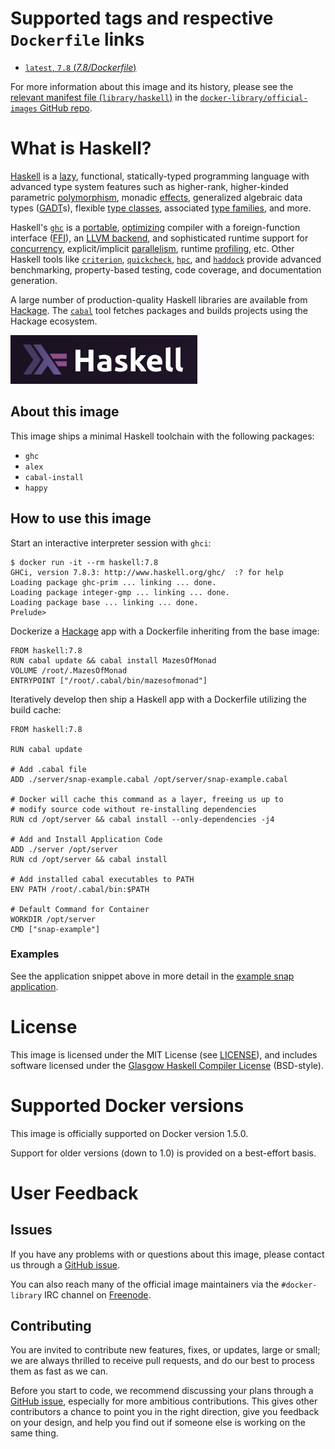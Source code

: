 # Supported tags and respective `Dockerfile` links

- [`latest`, `7.8` (*7.8/Dockerfile*)](https://github.com/darinmorrison/docker-haskell/blob/399ec9abffb3c86d6747d7ab5dc40556d6de9e4b/7.8/Dockerfile)

For more information about this image and its history, please see the [relevant
manifest file
(`library/haskell`)](https://github.com/docker-library/official-images/blob/master/library/haskell)
in the [`docker-library/official-images` GitHub
repo](https://github.com/docker-library/official-images).

# What is Haskell?

[Haskell](http://www.haskell.org) is a
[lazy](http://en.wikibooks.org/wiki/Haskell/Laziness), functional,
statically-typed programming language with advanced type system features such as
higher-rank, higher-kinded parametric
[polymorphism](http://en.wikibooks.org/wiki/Haskell/Polymorphism), monadic
[effects](http://en.wikibooks.org/wiki/Haskell/Understanding_monads/IO),
generalized algebraic data types
([GADT](http://en.wikibooks.org/wiki/Haskell/GADT)s), flexible [type
classes](http://en.wikibooks.org/wiki/Haskell/Advanced_type_classes), associated
[type families](http://en.wikipedia.org/wiki/Type_family), and more.

Haskell's [`ghc`](http://www.haskell.org/ghc) is a
[portable](https://ghc.haskell.org/trac/ghc/wiki/Platforms),
[optimizing](http://benchmarksgame.alioth.debian.org/u64q/haskell.php) compiler
with a foreign-function interface
([FFI](http://en.wikibooks.org/wiki/Haskell/FFI)), an [LLVM
backend](https://www.haskell.org/ghc/docs/7.8.3/html/users_guide/code-generators.html),
and sophisticated runtime support for
[concurrency](http://en.wikibooks.org/wiki/Haskell/Concurrency),
explicit/implicit [parallelism](http://community.haskell.org/~simonmar/pcph/),
runtime [profiling](http://www.haskell.org/haskellwiki/ThreadScope), etc. Other
Haskell tools like
[`criterion`](http://www.serpentine.com/criterion/tutorial.html),
[`quickcheck`](https://www.fpcomplete.com/user/pbv/an-introduction-to-quickcheck-testing),
[`hpc`](http://www.haskell.org/haskellwiki/Haskell_program_coverage#Examples),
and [`haddock`](http://en.wikipedia.org/wiki/Haddock_(software)) provide
advanced benchmarking, property-based testing, code coverage, and documentation
generation.

A large number of production-quality Haskell libraries are available from
[Hackage](https://hackage.haskell.org). The
[`cabal`](https://www.fpcomplete.com/user/simonmichael/how-to-cabal-install)
tool fetches packages and builds projects using the Hackage ecosystem.

![logo](https://raw.githubusercontent.com/docker-library/docs/master/haskell/logo.png)

## About this image

This image ships a minimal Haskell toolchain with the following packages:

* `ghc`
* `alex`
* `cabal-install`
* `happy`

## How to use this image

Start an interactive interpreter session with `ghci`:

    $ docker run -it --rm haskell:7.8
    GHCi, version 7.8.3: http://www.haskell.org/ghc/  :? for help
    Loading package ghc-prim ... linking ... done.
    Loading package integer-gmp ... linking ... done.
    Loading package base ... linking ... done.
    Prelude>

Dockerize a [Hackage](http://hackage.haskell.org) app with a Dockerfile
inheriting from the base image:

    FROM haskell:7.8
    RUN cabal update && cabal install MazesOfMonad
    VOLUME /root/.MazesOfMonad
    ENTRYPOINT ["/root/.cabal/bin/mazesofmonad"]

Iteratively develop then ship a Haskell app with a Dockerfile utilizing the
build cache:

    FROM haskell:7.8

    RUN cabal update

    # Add .cabal file
    ADD ./server/snap-example.cabal /opt/server/snap-example.cabal

    # Docker will cache this command as a layer, freeing us up to
    # modify source code without re-installing dependencies
    RUN cd /opt/server && cabal install --only-dependencies -j4

    # Add and Install Application Code
    ADD ./server /opt/server
    RUN cd /opt/server && cabal install

    # Add installed cabal executables to PATH
    ENV PATH /root/.cabal/bin:$PATH

    # Default Command for Container
    WORKDIR /opt/server
    CMD ["snap-example"]

### Examples

See the application snippet above in more detail in the [example snap
application](https://github.com/darinmorrison/docker-haskell/tree/master/examples/7.8.3/snap).

# License

This image is licensed under the MIT License (see
[LICENSE](https://github.com/darinmorrison/docker-haskell/blob/master/LICENSE)),
and includes software licensed under the
[Glasgow Haskell Compiler License](https://www.haskell.org/ghc/license)
(BSD-style).

# Supported Docker versions

This image is officially supported on Docker version 1.5.0.

Support for older versions (down to 1.0) is provided on a best-effort basis.

# User Feedback

## Issues

If you have any problems with or questions about this image, please contact us
 through a [GitHub issue](https://github.com/darinmorrison/docker-haskell/issues).

You can also reach many of the official image maintainers via the
`#docker-library` IRC channel on [Freenode](https://freenode.net).

## Contributing

You are invited to contribute new features, fixes, or updates, large or small;
we are always thrilled to receive pull requests, and do our best to process them
as fast as we can.

Before you start to code, we recommend discussing your plans 
through a [GitHub issue](https://github.com/darinmorrison/docker-haskell/issues), especially for more ambitious
contributions. This gives other contributors a chance to point you in the right
direction, give you feedback on your design, and help you find out if someone
else is working on the same thing.
